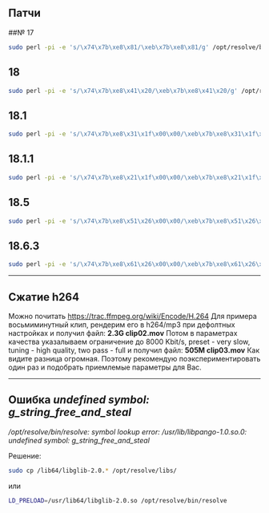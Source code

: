## Патчи
##№ 17
```bash
sudo perl -pi -e 's/\x74\x7b\xe8\x81/\xeb\x7b\xe8\x81/g' /opt/resolve/bin/resolve
```
## 18
```bash
sudo perl -pi -e 's/\x74\x7b\xe8\x41\x20/\xeb\x7b\xe8\x41\x20/g' /opt/resolve/bin/resolve
```
## 18.1
```bash
sudo perl -pi -e 's/\x74\x7b\xe8\x31\x1f\x00\x00/\xeb\x7b\xe8\x31\x1f\x00\x00/g' /opt/resolve/bin/resolve
```

## 18.1.1
```bash
sudo perl -pi -e 's/\x74\x7b\xe8\x21\x1f\x00\x00/\xeb\x7b\xe8\x21\x1f\x00\x00/g' /opt/resolve/bin/resolve
```

## 18.5
```bash
sudo perl -pi -e 's/\x74\x7b\xe8\x51\x26\x00\x00/\xeb\x7b\xe8\x51\x26\x00\x00/g' /opt/resolve/bin/resolve
```

## 18.6.3
```bash
sudo perl -pi -e 's/\x74\x7b\xe8\x61\x26\x00\x00/\xeb\x7b\xe8\x61\x26\x00\x00/g' /opt/resolve/bin/resolve
```

-----
## Сжатие h264
Можно почитать https://trac.ffmpeg.org/wiki/Encode/H.264
Для примера восьмиминутный клип, рендерим его в h264/mp3 при дефолтных настройках и получил файл: __2.3G clip02.mov__
Потом в параметрах качества указалываем ограничение до 8000 Kbit/s, preset - very slow, tuning - high quality, two pass - full и получил файл:
__505M clip03.mov__
Как видите разница огромная. Поэтому рекомендую поэкспериментировать один раз и подобрать приемлемые параметры для Вас.

-----
## Ошибка *undefined symbol: g_string_free_and_steal*

*/opt/resolve/bin/resolve: symbol lookup error: /usr/lib/libpango-1.0.so.0: undefined symbol: g_string_free_and_steal*

Решение:
```sh
sudo cp /lib64/libglib-2.0.* /opt/resolve/libs/
```
или
```sh
LD_PRELOAD=/usr/lib64/libglib-2.0.so /opt/resolve/bin/resolve
```

